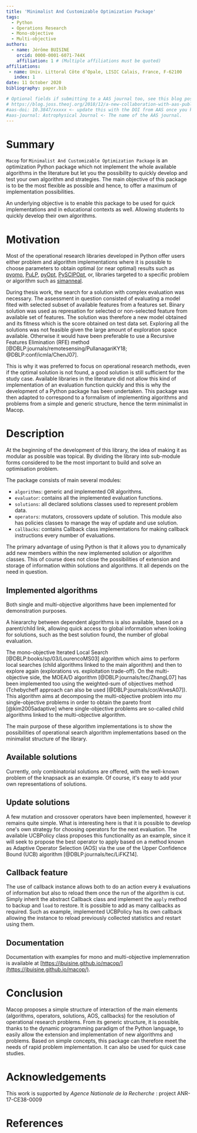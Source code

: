 ```yaml
---
title: 'Minimalist And Customizable Optimization Package'
tags:
  - Python
  - Operations Research
  - Mono-objective
  - Multi-objective
authors:
  - name: Jérôme BUISINE
    orcid: 0000-0001-6071-744X
    affiliation: 1 # (Multiple affiliations must be quoted)
affiliations:
 - name: Univ. Littoral Côte d’Opale, LISIC Calais, France, F-62100
   index: 1
date: 11 October 2020
bibliography: paper.bib

# Optional fields if submitting to a AAS journal too, see this blog post:
# https://blog.joss.theoj.org/2018/12/a-new-collaboration-with-aas-publishing
#aas-doi: 10.3847/xxxxx <- update this with the DOI from AAS once you know it.
#aas-journal: Astrophysical Journal <- The name of the AAS journal.
---
```


# Summary

`Macop` for `Minimalist And Customizable Optimization Package` is an optimization Python package which not implement the whole available algorithms in the literature but let you the possibility to quickly develop and test your own algorithm and strategies. The main objective of this package is to be the most flexible as possible and hence, to offer a maximum of implementation possibilities.

An underlying objective is to enable this package to be used for quick implementations and in educational contexts as well. Allowing students to quickly develop their own algorithms.

# Motivation

Most of the operational research libraries developed in Python offer users either problem and algorithm implementations where it is possible to choose parameters to obtain optimal (or near optimal) results such as [pyomo](http://www.pyomo.org/documentation), [PuLP](https://pypi.org/project/PuLP/), [pyOpt](http://www.pyopt.org/), [PySCIPOpt](https://github.com/SCIP-Interfaces/PySCIPOpt), or, libraries targeted to a specific problem or algorithm such as [simanneal](https://github.com/perrygeo/simanneal).

During thesis work, the search for a solution with complex evaluation was necessary. The assessment in question consisted of evaluating a model fited with selected subset of available features from a features set. Binary solution was used as represation for selected or non-selected feature from available set of features. The solution was therefore a new model obtained and its fitness which is the score obtained on test data set. Exploring all the solutions was not feasible given the large amount of exploration space available. Otherwise it would have been preferable to use a Recursive Features Elimination (RFE) method [@DBLP:journals/remotesensing/PullanagariKY18; @DBLP:conf/icmla/ChenJ07].

This is why it was preferred to focus on operational research methods, even if the optimal solution is not found, a good solution is still sufficient for the study case. Available libraries in the literature did not allow this kind of implementation of an evaluation function quickly and this is why the development of a Python package has been undertaken. This package was then adapted to correspond to a formalism of implementing algorithms and problems from a simple and generic structure, hence the term minimalist in Macop.

# Description

At the beginning of the development of this library, the idea of making it as modular as possible was topical. By dividing the library into sub-module forms considered to be the most important to build and solve an optimisation problem.

The package consists of main several modules:

- `algorithms`: generic and implemented OR algorithms.
- `evaluator`: contains all the implemented evaluation functions.
- `solutions`: all declared solutions classes used to represent problem data.
- `operators`: mutators, crossovers update of solution. This module also has policies classes to manage the way of update and use solution.
- `callbacks`: contains Callback class implementations for making callback instructions every number of evaluations.

The primary advantage of using Python is that it allows you to dynamically add new members within the new implemented solution or algorithm classes. This of course does not close the possibilities of extension and storage of information within solutions and algorithms. It all depends on the need in question.

## Implemented algorithms

Both single and multi-objective algorithms have been implemented for demonstration purposes. 

A hieararchy between dependent algorithms is also available, based on a parent/child link, allowing quick access to global information when looking for solutions, such as the best solution found, the number of global evaluation.

The mono-objective Iterated Local Search [@DBLP:books/sp/03/LourencoMS03] algorithm which aims to perform local searches (child algorithms linked to the main algorithm) and then to explore again (explorations vs. exploitation trade-off). On the multi-objective side, the MOEA/D algorithm [@DBLP:journals/tec/ZhangL07] has been implemented too using the weighted-sum of objectives method (Tchebycheff approach can also be used [@DBLP:journals/cor/AlvesA07]). This algorithm aims at decomposing the multi-objective problem into $mu$ single-objective problems in order to obtain the pareto front [@kim2005adaptive] where single-objective problems are so-called child algorithms linked to the multi-objective algorithm.

The main purpose of these algorithm implementations is to show the possibilities of operational search algorithm implementations based on the minimalist structure of the library.

## Available solutions

Currently, only combinatorial solutions are offered, with the well-known problem of the knapsack as an example. Of course, it's easy to add your own representations of solutions.

## Update solutions

A few mutation and crossover operators have been implemented, however it remains quite simple. What is interesting here is that it is possible to develop one's own strategy for choosing operators for the next evaluation. The available UCBPolicy class proposes this functionality as an example, since it will seek to propose the best operator to apply based on a method known as Adaptive Operator Selection (AOS) via the use of the Upper Confidence Bound (UCB) algorithm [@DBLP:journals/tec/LiFKZ14]. 

## Callback feature

The use of callback instance allows both to do an action every $k$ evaluations of information but also to reload them once the run of the algorithm is cut. Simply inherit the abstract Callback class and implement the `apply` method to backup and `load` to restore. It is possible to add as many callbacks as required. Such as example, implemented UCBPolicy has its own callback allowing the instance to reload previously collected statistics and restart using them.

## Documentation

Documentation with examples for mono and multi-objective implemenration is available at [https://jbuisine.github.io/macop/](https://jbuisine.github.io/macop/).

# Conclusion

Macop proposes a simple structure of interaction of the main elements (algorithms, operators, solutions, AOS, callbacks) for the resolution of operational research problems. From its generic structure, it is possible, thanks to the dynamic programming paradigm of the Python language, to easily allow the extension and implementation of new algorithms and problems. Based on simple concepts, this package can therefore meet the needs of rapid problem implementation. It can also be used for quick case studies.

# Acknowledgements

This work is supported by *Agence Nationale de la Recherche* : project ANR-17-CE38-0009

# References